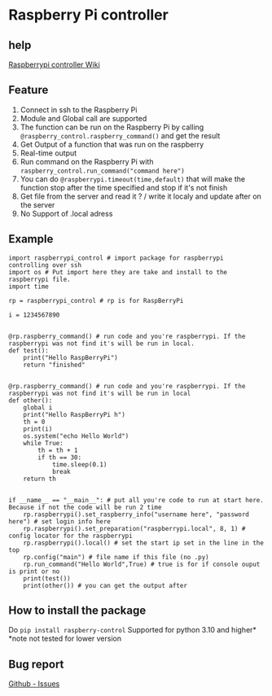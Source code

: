 # **Raspberry Pi controller**
## help
 [Raspberrypi controller Wiki](https://github.com/Geoloup/raspberry_control/wiki/)
## Feature
 1. Connect in ssh to the Raspberry Pi
 2.  Module and Global call are supported
 3. The function can be run on the Raspberry Pi  by calling `@raspberry_control.raspberry_command()` and get the result
 4. Get Output of a function that was run on the raspberry
 5. Real-time output
 6. Run command on the Raspberry Pi with `raspberry_control.run_command("command here")`
 7. You can do `@raspberrypi.timeout(time,default)` that will make the function stop after the time specified and stop if it's not finish
 8. Get file from the server and read it ? / write it localy and update after on the server
 9. No Support of .local adress
## Example

    import raspberrypi_control # import package for raspberrypi controlling over ssh  
    import os # Put import here they are take and install to the raspberrypi file.  
    import time  
      
    rp = raspberrypi_control # rp is for RaspBerryPi  
      
    i = 1234567890  
      
      
    @rp.raspberry_command() # run code and you're raspberrypi. If the raspberrypi was not find it's will be run in local.  
    def test():  
        print("Hello RaspBerryPi")  
        return "finished"  
      
      
    @rp.raspberry_command() # run code and you're raspberrypi. If the raspberrypi was not find it's will be run in local  
    def other():  
        global i  
        print("Hello RaspBerryPi h")  
        th = 0  
        print(i)  
        os.system("echo Hello World")  
        while True:  
            th = th + 1  
            if th == 30:  
                time.sleep(0.1)  
                break  
        return th  
      
      
    if __name__ == "__main__": # put all you're code to run at start here. Because if not the code will be run 2 time  
        rp.raspberrypi().set_raspberry_info("username here", "password here") # set login info here
        rp.raspberrypi().set_preparation("raspberrypi.local", 8, 1) # config locator for the raspberrypi  
        rp.raspberrypi().local() # set the start ip set in the line in the top  
        rp.config("main") # file name if this file (no .py)  
        rp.run_command("Hello World",True) # true is for if console ouput is print or no
        print(test())  
        print(other()) # you can get the output after

## How to install the package
Do `pip install raspberry-control`
Supported for python 3.10 and higher*
*note not tested for lower version

## Bug report
[Github - Issues](https://github.com/Geoloup/raspberry_control/issues/new?assignees=franck403&labels=bug&projects=&template=bug-report.yml&title=%5BBUG%5D+Untitled+Bug+Report)
